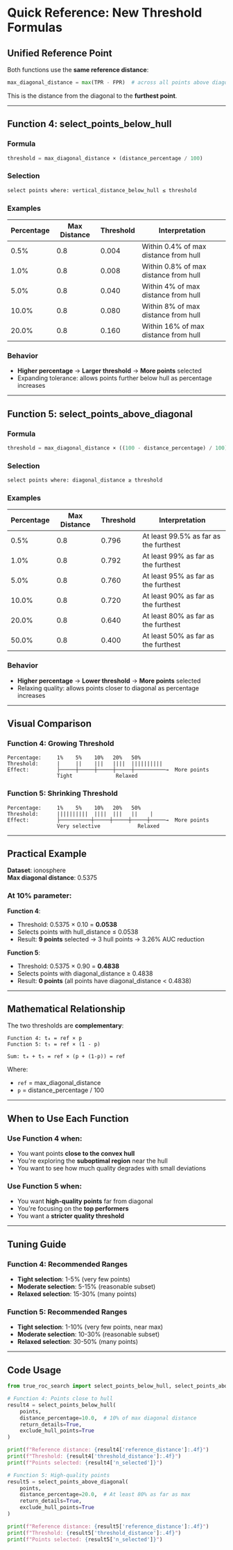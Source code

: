 # Quick Reference: New Threshold Formulas

## Unified Reference Point

Both functions use the **same reference distance**:

```python
max_diagonal_distance = max(TPR - FPR)  # across all points above diagonal
```

This is the distance from the diagonal to the **furthest point**.

---

## Function 4: select_points_below_hull

### Formula
```python
threshold = max_diagonal_distance × (distance_percentage / 100)
```

### Selection
```python
select points where: vertical_distance_below_hull ≤ threshold
```

### Examples

| Percentage | Max Distance | Threshold | Interpretation |
|------------|--------------|-----------|----------------|
| 0.5% | 0.8 | 0.004 | Within 0.4% of max distance from hull |
| 1.0% | 0.8 | 0.008 | Within 0.8% of max distance from hull |
| 5.0% | 0.8 | 0.040 | Within 4% of max distance from hull |
| 10.0% | 0.8 | 0.080 | Within 8% of max distance from hull |
| 20.0% | 0.8 | 0.160 | Within 16% of max distance from hull |

### Behavior
- **Higher percentage** → **Larger threshold** → **More points** selected
- Expanding tolerance: allows points further below hull as percentage increases

---

## Function 5: select_points_above_diagonal

### Formula
```python
threshold = max_diagonal_distance × ((100 - distance_percentage) / 100)
```

### Selection
```python
select points where: diagonal_distance ≥ threshold
```

### Examples

| Percentage | Max Distance | Threshold | Interpretation |
|------------|--------------|-----------|----------------|
| 0.5% | 0.8 | 0.796 | At least 99.5% as far as the furthest |
| 1.0% | 0.8 | 0.792 | At least 99% as far as the furthest |
| 5.0% | 0.8 | 0.760 | At least 95% as far as the furthest |
| 10.0% | 0.8 | 0.720 | At least 90% as far as the furthest |
| 20.0% | 0.8 | 0.640 | At least 80% as far as the furthest |
| 50.0% | 0.8 | 0.400 | At least 50% as far as the furthest |

### Behavior
- **Higher percentage** → **Lower threshold** → **More points** selected
- Relaxing quality: allows points closer to diagonal as percentage increases

---

## Visual Comparison

### Function 4: Growing Threshold
```
Percentage:     1%    5%    10%   20%   50%
Threshold:      |     ||    |||   ||||  ||||||||||
Effect:         ├─────┼─────┼─────┼─────┼──────────→  More points
                Tight              Relaxed
```

### Function 5: Shrinking Threshold  
```
Percentage:     1%    5%    10%   20%   50%
Threshold:      ||||||||||  ||||  |||   ||    |
Effect:         ├──────────┼─────┼─────┼─────┼─────→  More points
                Very selective            Relaxed
```

---

## Practical Example

**Dataset**: ionosphere  
**Max diagonal distance**: 0.5375

### At 10% parameter:

**Function 4**:
- Threshold: 0.5375 × 0.10 = **0.0538**
- Selects points with hull_distance ≤ 0.0538
- Result: **9 points** selected → 3 hull points → 3.26% AUC reduction

**Function 5**:
- Threshold: 0.5375 × 0.90 = **0.4838**
- Selects points with diagonal_distance ≥ 0.4838  
- Result: **0 points** (all points have diagonal_distance < 0.4838)

---

## Mathematical Relationship

The two thresholds are **complementary**:

```
Function 4: t₄ = ref × p
Function 5: t₅ = ref × (1 - p)

Sum: t₄ + t₅ = ref × (p + (1-p)) = ref
```

Where:
- `ref` = max_diagonal_distance
- `p` = distance_percentage / 100

---

## When to Use Each Function

### Use Function 4 when:
- You want points **close to the convex hull**
- You're exploring the **suboptimal region** near the hull
- You want to see how much quality degrades with small deviations

### Use Function 5 when:
- You want **high-quality points** far from diagonal
- You're focusing on the **top performers**
- You want a **stricter quality threshold**

---

## Tuning Guide

### Function 4: Recommended Ranges
- **Tight selection**: 1-5% (very few points)
- **Moderate selection**: 5-15% (reasonable subset)
- **Relaxed selection**: 15-30% (many points)

### Function 5: Recommended Ranges  
- **Tight selection**: 1-10% (very few points, near max)
- **Moderate selection**: 10-30% (reasonable subset)
- **Relaxed selection**: 30-50% (many points)

---

## Code Usage

```python
from true_roc_search import select_points_below_hull, select_points_above_diagonal

# Function 4: Points close to hull
result4 = select_points_below_hull(
    points, 
    distance_percentage=10.0,  # 10% of max diagonal distance
    return_details=True,
    exclude_hull_points=True
)

print(f"Reference distance: {result4['reference_distance']:.4f}")
print(f"Threshold: {result4['threshold_distance']:.4f}")
print(f"Points selected: {result4['n_selected']}")

# Function 5: High-quality points
result5 = select_points_above_diagonal(
    points,
    distance_percentage=20.0,  # At least 80% as far as max
    return_details=True,
    exclude_hull_points=True
)

print(f"Reference distance: {result5['reference_distance']:.4f}")
print(f"Threshold: {result5['threshold_distance']:.4f}")  
print(f"Points selected: {result5['n_selected']}")
```
